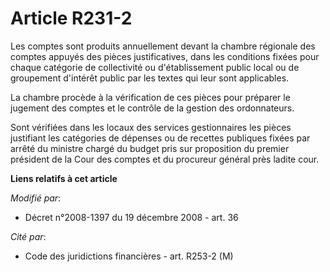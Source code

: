 # Article R231-2

Les comptes sont produits annuellement devant la chambre régionale des comptes appuyés des pièces justificatives, dans les
conditions fixées pour chaque catégorie de collectivité ou d'établissement public local ou de groupement d'intérêt public par
les textes qui leur sont applicables.

La chambre procède à la vérification de ces pièces pour préparer le jugement des comptes et le contrôle de la gestion des
ordonnateurs.

Sont vérifiées dans les locaux des services gestionnaires les pièces justifiant les catégories de dépenses ou de recettes
publiques fixées par arrêté du ministre chargé du budget pris sur proposition du premier président de la Cour des comptes et
du procureur général près ladite cour.

**Liens relatifs à cet article**

_Modifié par_:

  - Décret n°2008-1397 du 19 décembre 2008 - art. 36

_Cité par_:

  - Code des juridictions financières - art. R253-2 (M)
